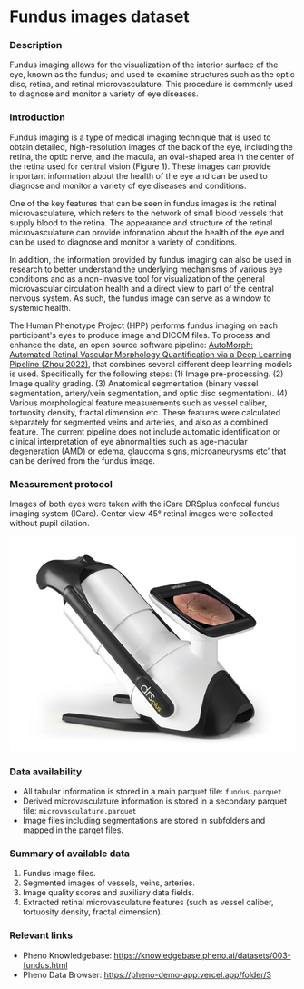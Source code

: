 # Fundus images dataset  

### Description

Fundus imaging allows for the visualization of the interior surface of the eye, known as the fundus; and used to examine structures such as the optic disc, retina, and retinal microvasculature. This procedure is commonly used to diagnose and monitor a variety of eye diseases.

### Introduction

Fundus imaging is a type of medical imaging technique that is used to obtain detailed, high-resolution images of the back of the eye, including the retina, the optic nerve, and the macula, an oval-shaped area in the center of the retina used for central vision (Figure 1). These images can provide important information about the health of the eye and can be used to diagnose and monitor a variety of eye diseases and conditions.

One of the key features that can be seen in fundus images is the retinal microvasculature, which refers to the network of small blood vessels that supply blood to the retina. The appearance and structure of the retinal microvasculature can provide information about the health of the eye and can be used to diagnose and monitor a variety of conditions.

In addition, the information provided by fundus imaging can also be used in research to better understand the underlying mechanisms of various eye conditions and as a non-invasive tool for visualization of the general microvascular circulation health and a direct view to part of the central nervous system. As such, the fundus image can serve as a window to systemic health. 

The Human Phenotype Project (HPP) performs fundus imaging on each participant's eyes to produce image and DICOM files. To process and enhance the data, an open source software pipeline: [AutoMorph: Automated Retinal Vascular Morphology Quantification via a Deep Learning Pipeline (Zhou 2022)](https://tvst.arvojournals.org/article.aspx?articleid=2783477), that combines several different deep learning models is used. Specifically for the following steps:
(1) Image pre-processing.
(2) Image quality grading.
(3) Anatomical segmentation (binary vessel segmentation, artery/vein segmentation, and optic disc segmentation).
(4) Various morphological feature measurements such as vessel caliber, tortuosity density, fractal dimension etc. These features were calculated separately for segmented veins and arteries, and also as a combined feature.
The current pipeline does not include automatic identification or clinical interpretation of eye abnormalities such as age-macular degeneration (AMD) or edema, glaucoma signs, microaneurysms etc’ that can be derived from the fundus image.

### Measurement protocol 
<!-- long measurment protocol for the data browser -->
Images of both eyes were taken with the iCare DRSplus confocal fundus imaging system (ICare). Center view 45° retinal images were collected without pupil dilation.  

![DRSplus confocal fundus imaging system](fundus_drs_plus.png)

### Data availability 
<!-- for the example notebooks -->
- All tabular information is stored in a main parquet file: `fundus.parquet`
- Derived microvasculature information is stored in a secondary parquet file: `microvasculature.parquet`
- Image files including segmentations are stored in subfolders and mapped in the parqet files.

### Summary of available data 
<!-- for the data browser -->
1. Fundus image files.
2. Segmented images of vessels, veins, arteries.
3. Image quality scores and auxiliary data fields.
4. Extracted retinal microvasculature features (such as vessel caliber, tortuosity density, fractal dimension).

### Relevant links

* Pheno Knowledgebase: https://knowledgebase.pheno.ai/datasets/003-fundus.html
* Pheno Data Browser: https://pheno-demo-app.vercel.app/folder/3